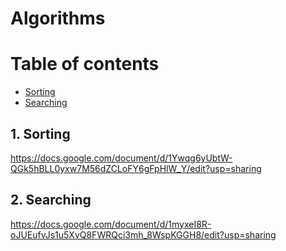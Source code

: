 # Algorithms


Table of contents
=================
  * [Sorting](#1-sorting)
  * [Searching](#2-searching)
  
  
## 1. Sorting
https://docs.google.com/document/d/1Ywqg6yUbtW-QGk5hBLL0yxw7M56dZCLoFY6gFpHlW_Y/edit?usp=sharing


## 2. Searching
https://docs.google.com/document/d/1myxeI8R-oJUEufvJs1u5XvQ8FWRQci3mh_8WspKGGH8/edit?usp=sharing

